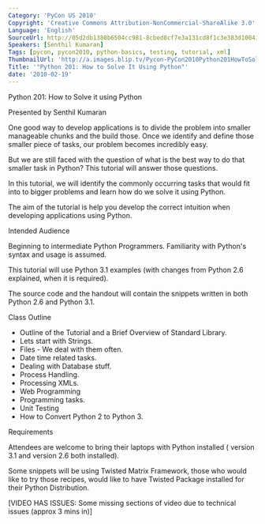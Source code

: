 ```yaml
---
Category: 'PyCon US 2010'
Copyright: 'Creative Commons Attribution-NonCommercial-ShareAlike 3.0'
Language: 'English'
SourceUrl: http://05d2db1380b6504cc981-8cbed8cf7e3a131cd8f1c3e383d10041.r93.cf2.rackcdn.com/pycon-us-2010/253_python-201-how-to-solve-it-using-python.m4v
Speakers: [Senthil Kumaran]
Tags: [pycon, pycon2010, python-basics, testing, tutorial, xml]
ThumbnailUrl: 'http://a.images.blip.tv/Pycon-PyCon2010Python201HowToSolveItUsingPython440-675.jpg'
Title: '"Python 201: How to Solve It Using Python"'
date: '2010-02-19'
---
```

Python 201: How to Solve it using Python

Presented by Senthil Kumaran

One good way to develop applications is to divide the problem into smaller
manageable chunks and the build those. Once we identify and define those
smaller piece of tasks, our problem becomes incredibly easy.

But we are still faced with the question of what is the best way to do that
smaller task in Python? This tutorial will answer those questions.

In this tutorial, we will identify the commonly occurring tasks that would fit
into to bigger problems and learn how do we solve it using Python.

The aim of the tutorial is help you develop the correct intuition when
developing applications using Python.

Intended Audience

Beginning to intermediate Python Programmers. Familiarity with Python's syntax
and usage is assumed.

This tutorial will use Python 3.1 examples (with changes from Python 2.6
explained, when it is required).

The source code and the handout will contain the snippets written in both
Python 2.6 and Python 3.1.

Class Outline

  * Outline of the Tutorial and a Brief Overview of Standard Library. 
  * Lets start with Strings. 
  * Files - We deal with them often. 
  * Date time related tasks. 
  * Dealing with Database stuff. 
  * Process Handling. 
  * Processing XMLs. 
  * Web Programming 
  * Programming tasks. 
  * Unit Testing 
  * How to Convert Python 2 to Python 3. 

Requirements

Attendees are welcome to bring their laptops with Python installed ( version
3.1 and version 2.6 both installed).

Some snippets will be using Twisted Matrix Framework, those who would like to
try those recipes, would like to have Twisted Package installed for their
Python Distribution.

[VIDEO HAS ISSUES: Some missing sections of video due to technical issues
(approx 3 mins in)]


